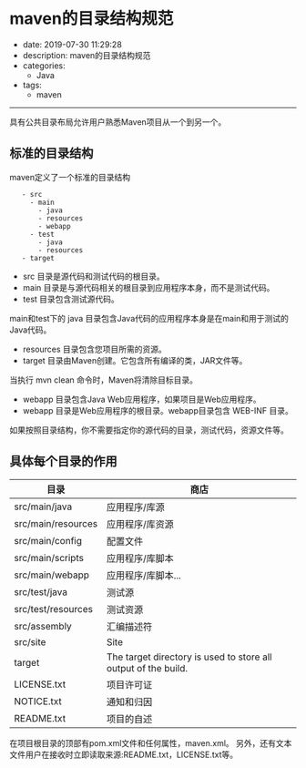 #   maven的目录结构规范
+ date: 2019-07-30 11:29:28
+ description: maven的目录结构规范
+ categories:
  - Java
+ tags:
  - maven
---
具有公共目录布局允许用户熟悉Maven项目从一个到另一个。

##	标准的目录结构
maven定义了一个标准的目录结构
```
   - src
     - main
       - java
       - resources
       - webapp
     - test
       - java
       - resources
   - target
```

+   src 目录是源代码和测试代码的根目录。
+   main 目录是与源代码相关的根目录到应用程序本身，而不是测试代码。
+   test 目录包含测试源代码。

main和test下的 java 目录包含Java代码的应用程序本身是在main和用于测试的Java代码。
+   resources 目录包含您项目所需的资源。
+   target 目录由Maven创建。它包含所有编译的类，JAR文件等。

当执行 mvn clean 命令时，Maven将清除目标目录。

+   webapp 目录包含Java Web应用程序，如果项目是Web应用程序。
+   webapp 目录是Web应用程序的根目录。webapp目录包含 WEB-INF 目录。

如果按照目录结构，你不需要指定你的源代码的目录，测试代码，资源文件等。



##  具体每个目录的作用

|目录|	商店|
|----|----|
|src/main/java |应用程序/库源|
|src/main/resources	|应用程序/库资源|
|src/main/config	|配置文件|
|src/main/scripts	|应用程序/库脚本|
|src/main/webapp	|应用程序/库脚本...|
|src/test/java	|测试源|
|src/test/resources	|测试资源|
|src/assembly	|汇编描述符|
|src/site	|Site|
|target	|The target directory is used to store all output of the build.|
|LICENSE.txt	|项目许可证|
|NOTICE.txt	|通知和归因|
|README.txt	|项目的自述|

在项目根目录的顶部有pom.xml文件和任何属性，maven.xml。
另外，还有文本文件用户在接收时立即读取来源:README.txt，LICENSE.txt等。
